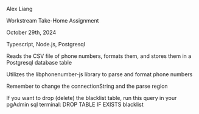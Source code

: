 Alex Liang

Workstream Take-Home Assignment

October 29th, 2024

Typescript, Node.js, Postgresql

Reads the CSV file of phone numbers, formats them, and stores them in a Postgresql database table

Utilizes the libphonenumber-js library to parse and format phone numbers

Remember to change the connectionString and the parse region

If you want to drop (delete) the blacklist table, run this query in your pgAdmin sql terminal: DROP TABLE IF EXISTS blacklist
